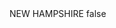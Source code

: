 <?xml version="1.0" encoding="UTF-8"?>
<CustomMetadata xmlns="http://soap.sforce.com/2006/04/metadata">
    <label>NEW HAMPSHIRE</label>
    <protected>false</protected>
</CustomMetadata>

